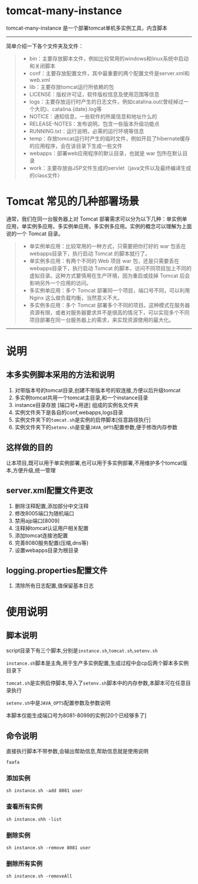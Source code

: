 # tomcat-many-instance
tomcat-many-instance 是一个部署tomcat单机多实例工具，内含脚本

-----

简单介绍一下各个文件夹及文件：
> * bin：主要存放脚本文件，例如比较常用的windows和linux系统中启动和关闭脚本
> * conf：主要存放配置文件，其中最重要的两个配置文件是server.xml和web.xml
> * lib：主要存放tomcat运行所依赖的包
> * LICENSE：版权许可证，软件版权信息及使用范围等信息
> * logs：主要存放运行时产生的日志文件，例如catalina.out(曾经掉过一个大坑)、catalina.{date}.log等
> * NOTICE：通知信息，一些软件的所属信息和地址什么的
> * RELEASE-NOTES：发布说明，包含一些版本升级功能点
> * RUNNING.txt：运行说明，必需的运行环境等信息
> * temp：存放tomcat运行时产生的临时文件，例如开启了hibernate缓存的应用程序，会在该目录下生成一些文件
> * webapps：部署web应用程序的默认目录，也就是 war 包所在默认目录
> * work：主要存放由JSP文件生成的servlet（java文件以及最终编译生成的class文件）

# Tomcat 常见的几种部署场景

通常，我们在同一台服务器上对 Tomcat 部署需求可以分为以下几种：单实例单应用，单实例多应用，多实例单应用，多实例多应用。实例的概念可以理解为上面说的一个 Tomcat 目录。

> * 单实例单应用：比较常用的一种方式，只需要把你打好的 war 包丢在 webapps目录下，执行启动 Tomcat 的脚本就行了。
> * 单实例多应用：有两个不同的 Web 项目 war 包，还是只需要丢在webapps目录下，执行启动 Tomcat 的脚本，访问不同项目加上不同的虚拟目录。这种方式要慎用在生产环境，因为重启或挂掉 Tomcat 后会影响另外一个应用的访问。
> * 多实例单应用：多个 Tomcat 部署同一个项目，端口号不同，可以利用 Nginx 这么做负载均衡，当然意义不大。
> * 多实例多应用：多个 Tomcat 部署多个不同的项目。这种模式在服务器资源有限，或者对服务器要求并不是很高的情况下，可以实现多个不同项目部署在同一台服务器上的需求，来实现资源使用的最大化。

-----
# 说明
## 本多实例脚本采用的方法和说明
1. 对带版本号的tomcat目录,创建不带版本号的软连接,方便以后升级tomcat
2. 多实例tomcat共用一个tomcat主目录,和一个instance目录
3. instance目录存放 [端口号+用途] 组成的实例名文件夹
4. 实例文件夹下是各自的conf,webapps,logs目录
5. 实例文件夹下的`tomcat.sh`是实例的启停脚本[任意路径执行]
6. 实例文件夹下的`setenv.sh`是变量`JAVA_OPTS`配置参数,便于修改内存参数

## 这样做的目的
让本项目,既可以用于单实例部署,也可以用于多实例部署,不用维护多个tomcat版本,方便升级,统一管理

## server.xml配置文件更改
1. 删除注释配置,添加部分中文注释
2. 修改8005端口为随机端口
3. 禁用ajp端口[8009]
4. 注释掉tomcat认证用户相关配置
5. 添加tomcat连接池配置
6. 完善8080服务配置(压缩,dns等)
7. 设置webapps目录为根目录

## logging.properties配置文件
1. 清除所有日志配置,值保留基本日志

# 使用说明
## 脚本说明
script目录下有三个脚本,分别是`instance.sh`,`tomcat.sh`,`setenv.sh`

`instance.sh`脚本是主角,用于生产多实例配置,生成过程中会cp后两个脚本多实例目录下

`tomcat.sh`是实例启停脚本,导入了`setenv.sh`脚本中的内存参数,本脚本可在任意目录执行

`setenv.sh`中是`JAVA_OPTS`配置参数及参数说明

本脚本仅能生成端口号为8081-8099的实例[20个已经够多了]

## 命令说明
直接执行脚本不带参数,会输出帮助信息,帮助信息就是使用说明
```
faafa
```
### 添加实例 
```shell
sh instance.sh -add 8081 user
```
### 查看所有实例
```shell
sh instance.shh -list
```
### 删除实例
```shell
sh instance.sh -remove 8081 user
```
### 删除所有实例
```shell
sh instance.sh -removeAll
```



